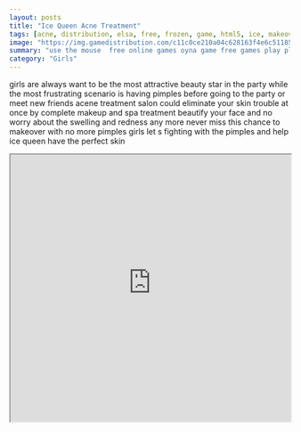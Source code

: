 ```yaml
---
layout: posts
title: "Ice Queen Acne Treatment"
tags: [acne, distribution, elsa, free, frozen, game, html5, ice, makeover, queen, treatment, free, online, games, oyna, game, free, games, play, play, games]
image: "https://img.gamedistribution.com/c11c0ce210a04c628163f4e6c511857c.jpg"
summary: "use the mouse  free online games oyna game free games play play games"
category: "Girls"
---
```


girls are always want to be the most attractive beauty star in the party while the most frustrating scenario is having pimples before going to the party or meet new friends acene treatment salon could eliminate your skin trouble at once by complete makeup and spa treatment beautify your face and no worry about the swelling and redness any more never miss this chance to makeover with no more pimples girls let s fighting with the pimples and help ice queen have the perfect skin

<iframe width="100%" height="480px;" src="https://html5.gamedistribution.com/c11c0ce210a04c628163f4e6c511857c/"></iframe>